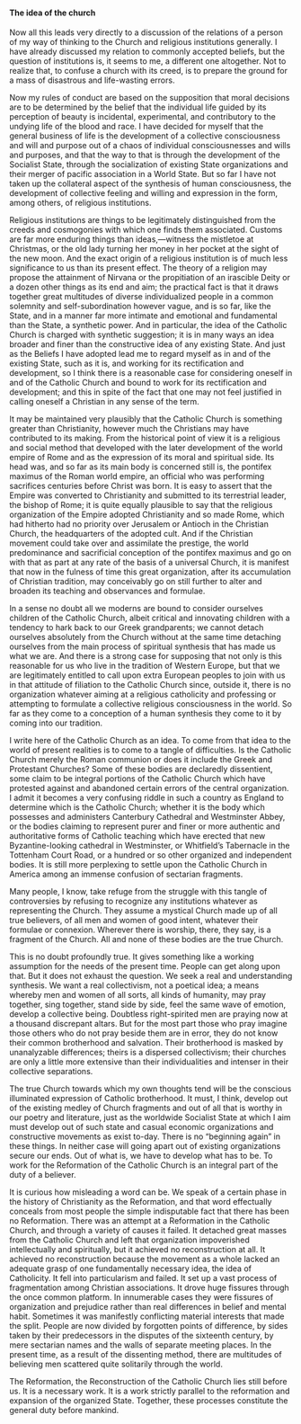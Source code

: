 #### The idea of the church

Now all this leads very directly to a discussion of the relations of a
person of my way of thinking to the Church and religious institutions
generally. I have already discussed my relation to commonly accepted
beliefs, but the question of institutions is, it seems to me, a
different one altogether. Not to realize that, to confuse a church with
its creed, is to prepare the ground for a mass of disastrous and
life-wasting errors.

Now my rules of conduct are based on the supposition that moral
decisions are to be determined by the belief that the individual life
guided by its perception of beauty is incidental, experimental, and
contributory to the undying life of the blood and race. I have decided
for myself that the general business of life is the development of a
collective consciousness and will and purpose out of a chaos of
individual consciousnesses and wills and purposes, and that the way to
that is through the development of the Socialist State, through the
socialization of existing State organizations and their merger of
pacific association in a World State. But so far I have not taken up the
collateral aspect of the synthesis of human consciousness, the
development of collective feeling and willing and expression in the
form, among others, of religious institutions.

Religious institutions are things to be legitimately distinguished from
the creeds and cosmogonies with which one finds them associated. Customs
are far more enduring things than ideas,—witness the mistletoe at
Christmas, or the old lady turning her money in her pocket at the sight
of the new moon. And the exact origin of a religious institution is of
much less significance to us than its present effect. The theory of a
religion may propose the attainment of Nirvana or the propitiation of an
irascible Deity or a dozen other things as its end and aim; the
practical fact is that it draws together great multitudes of diverse
individualized people in a common solemnity and self-subordination
however vague, and is so far, like the State, and in a manner far more
intimate and emotional and fundamental than the State, a synthetic
power. And in particular, the idea of the Catholic Church is charged
with synthetic suggestion; it is in many ways an idea broader and finer
than the constructive idea of any existing State. And just as the
Beliefs I have adopted lead me to regard myself as in and of the
existing State, such as it is, and working for its rectification and
development, so I think there is a reasonable case for considering
oneself in and of the Catholic Church and bound to work for its
rectification and development; and this in spite of the fact that one
may not feel justified in calling oneself a Christian in any sense of
the term.

It may be maintained very plausibly that the Catholic Church is
something greater than Christianity, however much the Christians may
have contributed to its making. From the historical point of view it is
a religious and social method that developed with the later development
of the world empire of Rome and as the expression of its moral and
spiritual side. Its head was, and so far as its main body is concerned
still is, the pontifex maximus of the Roman world empire, an official
who was performing sacrifices centuries before Christ was born. It is
easy to assert that the Empire was converted to Christianity and
submitted to its terrestrial leader, the bishop of Rome; it is quite
equally plausible to say that the religious organization of the Empire
adopted Christianity and so made Rome, which had hitherto had no
priority over Jerusalem or Antioch in the Christian Church, the
headquarters of the adopted cult. And if the Christian movement could
take over and assimilate the prestige, the world predominance and
sacrificial conception of the pontifex maximus and go on with that as
part at any rate of the basis of a universal Church, it is manifest that
now in the fulness of time this great organization, after its
accumulation of Christian tradition, may conceivably go on still further
to alter and broaden its teaching and observances and formulae.

In a sense no doubt all we moderns are bound to consider ourselves
children of the Catholic Church, albeit critical and innovating children
with a tendency to hark back to our Greek grandparents; we cannot detach
ourselves absolutely from the Church without at the same time detaching
ourselves from the main process of spiritual synthesis that has made us
what we are. And there is a strong case for supposing that not only is
this reasonable for us who live in the tradition of Western Europe, but
that we are legitimately entitled to call upon extra European peoples to
join with us in that attitude of filiation to the Catholic Church since,
outside it, there is no organization whatever aiming at a religious
catholicity and professing or attempting to formulate a collective
religious consciousness in the world. So far as they come to a
conception of a human synthesis they come to it by coming into our
tradition.

I write here of the Catholic Church as an idea. To come from that idea
to the world of present realities is to come to a tangle of
difficulties. Is the Catholic Church merely the Roman communion or does
it include the Greek and Protestant Churches? Some of these bodies are
declaredly dissentient, some claim to be integral portions of the
Catholic Church which have protested against and abandoned certain
errors of the central organization. I admit it becomes a very confusing
riddle in such a country as England to determine which is the Catholic
Church; whether it is the body which possesses and administers
Canterbury Cathedral and Westminster Abbey, or the bodies claiming to
represent purer and finer or more authentic and authoritative forms of
Catholic teaching which have erected that new Byzantine-looking
cathedral in Westminster, or Whitfield’s Tabernacle in the Tottenham
Court Road, or a hundred or so other organized and independent bodies.
It is still more perplexing to settle upon the Catholic Church in
America among an immense confusion of sectarian fragments.

Many people, I know, take refuge from the struggle with this tangle of
controversies by refusing to recognize any institutions whatever as
representing the Church. They assume a mystical Church made up of all
true believers, of all men and women of good intent, whatever their
formulae or connexion. Wherever there is worship, there, they say, is a
fragment of the Church. All and none of these bodies are the true
Church.

This is no doubt profoundly true. It gives something like a working
assumption for the needs of the present time. People can get along upon
that. But it does not exhaust the question. We seek a real and
understanding synthesis. We want a real collectivism, not a poetical
idea; a means whereby men and women of all sorts, all kinds of humanity,
may pray together, sing together, stand side by side, feel the same wave
of emotion, develop a collective being. Doubtless right-spirited men are
praying now at a thousand discrepant altars. But for the most part those
who pray imagine those others who do not pray beside them are in error,
they do not know their common brotherhood and salvation. Their
brotherhood is masked by unanalyzable differences; theirs is a dispersed
collectivism; their churches are only a little more extensive than their
individualities and intenser in their collective separations.

The true Church towards which my own thoughts tend will be the conscious
illuminated expression of Catholic brotherhood. It must, I think,
develop out of the existing medley of Church fragments and out of all
that is worthy in our poetry and literature, just as the worldwide
Socialist State at which I aim must develop out of such state and casual
economic organizations and constructive movements as exist to-day. There
is no “beginning again” in these things. In neither case will going
apart out of existing organizations secure our ends. Out of what is, we
have to develop what has to be. To work for the Reformation of the
Catholic Church is an integral part of the duty of a believer.

It is curious how misleading a word can be. We speak of a certain phase
in the history of Christianity as the Reformation, and that word
effectually conceals from most people the simple indisputable fact that
there has been no Reformation. There was an attempt at a Reformation in
the Catholic Church, and through a variety of causes it failed. It
detached great masses from the Catholic Church and left that
organization impoverished intellectually and spiritually, but it
achieved no reconstruction at all. It achieved no reconstruction because
the movement as a whole lacked an adequate grasp of one fundamentally
necessary idea, the idea of Catholicity. It fell into particularism and
failed. It set up a vast process of fragmentation among Christian
associations. It drove huge fissures through the once common platform.
In innumerable cases they were fissures of organization and prejudice
rather than real differences in belief and mental habit. Sometimes it
was manifestly conflicting material interests that made the split.
People are now divided by forgotten points of difference, by sides taken
by their predecessors in the disputes of the sixteenth century, by mere
sectarian names and the walls of separate meeting places. In the present
time, as a result of the dissenting method, there are multitudes of
believing men scattered quite solitarily through the world.

The Reformation, the Reconstruction of the Catholic Church lies still
before us. It is a necessary work. It is a work strictly parallel to the
reformation and expansion of the organized State. Together, these
processes constitute the general duty before mankind.

